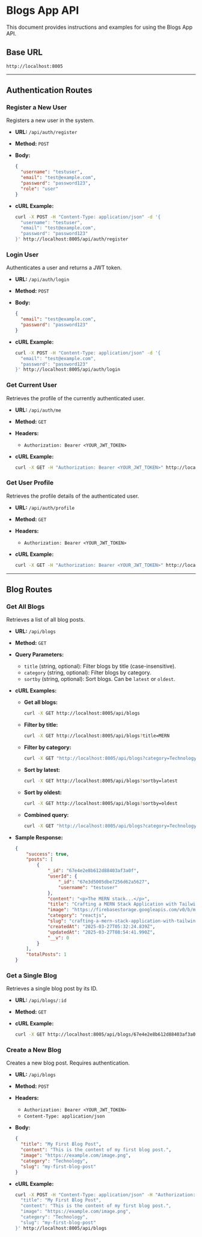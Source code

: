 # Blogs App API

This document provides instructions and examples for using the Blogs App API.

## Base URL

`http://localhost:8005`

---

## Authentication Routes

### Register a New User

Registers a new user in the system.

-   **URL:** `/api/auth/register`
-   **Method:** `POST`
-   **Body:**

    ```json
    {
      "username": "testuser",
      "email": "test@example.com",
      "password": "password123",
      "role": "user"
    }
    ```

-   **cURL Example:**

    ```bash
    curl -X POST -H "Content-Type: application/json" -d '{
      "username": "testuser",
      "email": "test@example.com",
      "password": "password123"
    }' http://localhost:8005/api/auth/register
    ```

### Login User

Authenticates a user and returns a JWT token.

-   **URL:** `/api/auth/login`
-   **Method:** `POST`
-   **Body:**

    ```json
    {
      "email": "test@example.com",
      "password": "password123"
    }
    ```

-   **cURL Example:**

    ```bash
    curl -X POST -H "Content-Type: application/json" -d '{
      "email": "test@example.com",
      "password": "password123"
    }' http://localhost:8005/api/auth/login
    ```

### Get Current User

Retrieves the profile of the currently authenticated user.

-   **URL:** `/api/auth/me`
-   **Method:** `GET`
-   **Headers:**
    -   `Authorization: Bearer <YOUR_JWT_TOKEN>`

-   **cURL Example:**

    ```bash
    curl -X GET -H "Authorization: Bearer <YOUR_JWT_TOKEN>" http://localhost:8005/api/auth/me
    ```

### Get User Profile

Retrieves the profile details of the authenticated user.

-   **URL:** `/api/auth/profile`
-   **Method:** `GET`
-   **Headers:**
    -   `Authorization: Bearer <YOUR_JWT_TOKEN>`

-   **cURL Example:**

    ```bash
    curl -X GET -H "Authorization: Bearer <YOUR_JWT_TOKEN>" http://localhost:8005/api/auth/profile
    ```

---

## Blog Routes

### Get All Blogs

Retrieves a list of all blog posts.

-   **URL:** `/api/blogs`
-   **Method:** `GET`
-   **Query Parameters:**
    -   `title` (string, optional): Filter blogs by title (case-insensitive).
    -   `category` (string, optional): Filter blogs by category.
    -   `sortby` (string, optional): Sort blogs. Can be `latest` or `oldest`.
-   **cURL Examples:**

    -   **Get all blogs:**
        ```bash
        curl -X GET http://localhost:8005/api/blogs
        ```
    -   **Filter by title:**
        ```bash
        curl -X GET http://localhost:8005/api/blogs?title=MERN
        ```
    -   **Filter by category:**
        ```bash
        curl -X GET "http://localhost:8005/api/blogs?category=Technology"
        ```
    -   **Sort by latest:**
        ```bash
        curl -X GET http://localhost:8005/api/blogs?sortby=latest
        ```
    -   **Sort by oldest:**
        ```bash
        curl -X GET http://localhost:8005/api/blogs?sortby=oldest
        ```
    -   **Combined query:**
        ```bash
        curl -X GET "http://localhost:8005/api/blogs?category=Technology&sortby=latest"
        ```

- **Sample Response:**
    ```json
    {
        "success": true,
        "posts": [
            {
                "_id": "67e4e2e8b612d88403af3a0f",
                "userId": {
                    "_id": "67e3d5005dbe7256d62a5627",
                    "username": "testuser"
                },
                "content": "<p>The MERN stack...</p>",
                "title": "Crafting a MERN Stack Application with Tailwind CSS and TypeScript – A Step-by-Step Guide",
                "image": "https://firebasestorage.googleapis.com/v0/b/mern-blog-b327f.appspot.com/o/1743057963123-photo_2025-03-27%2013.40.00-min.jpeg?alt=media&token=fc4e3665-9516-4b53-9126-58dc0208f468",
                "category": "reactjs",
                "slug": "crafting-a-mern-stack-application-with-tailwind-css-and-typescript--a-step-by-step-guide",
                "createdAt": "2025-03-27T05:32:24.839Z",
                "updatedAt": "2025-03-27T08:54:41.990Z",
                "__v": 0
            }
        ],
        "totalPosts": 1
    }
    ```

### Get a Single Blog

Retrieves a single blog post by its ID.

-   **URL:** `/api/blogs/:id`
-   **Method:** `GET`
-   **cURL Example:**

    ```bash
    curl -X GET http://localhost:8005/api/blogs/67e4e2e8b612d88403af3a0f
    ```

### Create a New Blog

Creates a new blog post. Requires authentication.

-   **URL:** `/api/blogs`
-   **Method:** `POST`
-   **Headers:**
    -   `Authorization: Bearer <YOUR_JWT_TOKEN>`
    -   `Content-Type: application/json`
-   **Body:**

    ```json
    {
      "title": "My First Blog Post",
      "content": "This is the content of my first blog post.",
      "image": "https://example.com/image.png",
      "category": "Technology",
      "slug": "my-first-blog-post"
    }
    ```

-   **cURL Example:**

    ```bash
    curl -X POST -H "Content-Type: application/json" -H "Authorization: Bearer <YOUR_JWT_TOKEN>" -d '{
      "title": "My First Blog Post",
      "content": "This is the content of my first blog post.",
      "image": "https://example.com/image.png",
      "category": "Technology",
      "slug": "my-first-blog-post"
    }' http://localhost:8005/api/blogs
